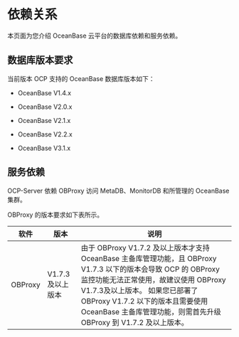 依赖关系 
=========================

本页面为您介绍 OceanBase 云平台的数据库依赖和服务依赖。

数据库版本要求 
----------------------------

当前版本 OCP 支持的 OceanBase 数据库版本如下：

* OceanBase V1.4.x

  

* OceanBase V2.0.x

  

* OceanBase V2.1.x

  

* OceanBase V2.2.x

  

* OceanBase V3.1.x

  




服务依赖 
-------------------------

OCP-Server 依赖 OBProxy 访问 MetaDB、MonitorDB 和所管理的 OceanBase 集群。

OBProxy 的版本要求如下表所示。


| **软件**  |    **版本**    |                                                                                                             **说明**                                                                                                             |
|---------|--------------|--------------------------------------------------------------------------------------------------------------------------------------------------------------------------------------------------------------------------------|
| OBProxy | V1.7.3 及以上版本 | 由于 OBProxy V1.7.2 及以上版本才支持 OceanBase 主备库管理功能，且 OBProxy V1.7.3 以下的版本会导致 OCP 的 OBProxy 监控功能无法正常使用，故建议使用 OBProxy V1.7.3及以上版本。 如果您已部署了 OBProxy V1.7.2 以下的版本且需要使用 OceanBase  主备库管理功能，则需首先升级 OBProxy 到 V1.7.2 及以上版本。 |


